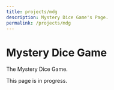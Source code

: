 ```yaml
---
title: projects/mdg
description: Mystery Dice Game's Page.
permalink: /projects/mdg
---
```


# Mystery Dice Game

The Mystery Dice Game.

This page is in progress.